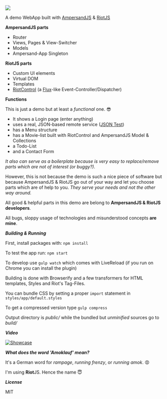 <img src="http://r13.imgup.net/amoklaufa0f9.png">

A demo WebApp built with <a href="https://ampersandjs.com" target="_blank">AmpersandJS</a> & <a href="https://muut.com/riotjs" target="_blank">RiotJS</a>



**AmpersandJS parts**
<ul>
  <li>Router</li>
  <li>Views, Pages & View-Switcher</li>
  <li>Models</li>
  <li>Ampersand-App Singleton</li>
</ul>

**RiotJS parts**
<ul>
  <li>Custom UI elements</li>
  <li>Virtual DOM</li>
  <li>Templates</li>
  <li><a href="https://github.com/jimsparkman/RiotControl" target="_blank">RiotControl</a> (a <a href="https://github.com/facebook/flux" target="_blank">Flux</a>-like Event-Controller/Dispatcher)</li>
</ul>


**Functions**

This is just a demo but at least a *functional* one. :sunglasses:

<ul>
  <li>It shows a Login page (enter anything)</li>
  <li>uses a real, JSON-based remote service (<a href="http://www.jsontest.com" target="_blank">JSON Test</a>)</li>
  <li>has a Menu structure</li>
  <li>has a Movie-list built with RiotControl and AmpersandJS Model &amp; Collections</li>
  <li>a Todo-List</li>
  <li>and a Contact Form</li>
</ul>

*It also can serve as a boilerplate because is very easy to replace/remove parts which are not of interest (or buggy?).*

However, this is not because the demo is such a nice piece of software
but because AmpersandJS & RiotJS go out of your way and let you choose parts
which are of help to you. *They serve your needs and not the other way around.*

All good & helpful parts in this demo are belong to **AmpersandJS & RiotJS developers**.

All bugs, sloppy usage of technologies and misunderstood concepts **are mine**.

***Building & Running***

First, install packages with: ```npm install```

To test the app run: ```npm start```

To develop use ```gulp watch``` which comes with LiveReload (if you run on Chrome you can install the plugin)

Building is done with Browserify and a few transformers for HTML templates, Styles and Riot's Tag-Files.

You can bundle CSS by setting a proper ```import``` statement in ```styles/app/default.styles```

To get a compressed version type ```gulp compress```

Output directory is *public/* while the bundled but *unminified* sources go to *build/*

***Video***

[![Showcase](http://img.youtube.com/vi/3PQXkaVeuvA/1.jpg)](http://www.youtube.com/watch?v=3PQXkaVeuvA)

***What does the word 'Amoklauf' mean?***

It's a German word for *rampage*, *running frenzy*, or *running amok*. :rage:

I'm using **Riot**JS. Hence the name :innocent:

***License***

MIT
